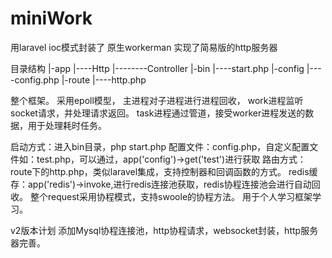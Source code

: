 # miniWork
用laravel ioc模式封装了 原生workerman 实现了简易版的http服务器

目录结构
|-app
|----Http
|--------Controller
|-bin
|----start.php
|-config
|----config.php
|-route
|----http.php

整个框架。
采用epoll模型，
主进程对子进程进行进程回收，
work进程监听socket请求，并处理请求返回。
task进程通过管道，接受worker进程发送的数据，用于处理耗时任务。


启动方式：进入bin目录，php start.php
配置文件：config.php，自定义配置文件如：test.php，可以通过，app('config')->get('test')进行获取
路由方式：route下的http.php，类似laravel集成，支持控制器和回调函数的方式。
redis缓存：app('redis')->invoke,进行redis连接池获取，redis协程连接池会进行自动回收。
整个request采用协程模式，支持swoole的协程方法。
用于个人学习框架学习。

v2版本计划
添加Mysql协程连接池，http协程请求，websocket封装，http服务器完善。


